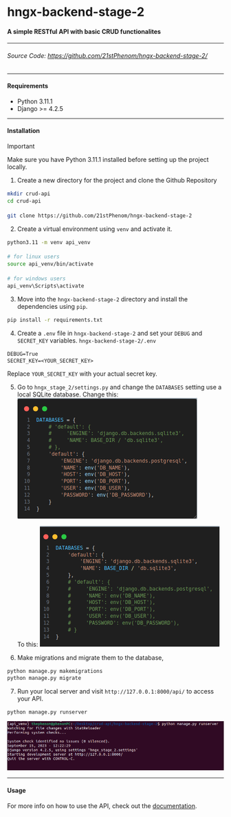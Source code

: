 # hngx-backend-stage-2
#### A simple RESTful API with basic CRUD functionalites
---
###### Source Code: https://github.com/21stPhenom/hngx-backend-stage-2/
---

#### Requirements
- Python 3.11.1
- Django >= 4.2.5

---

#### Installation
> [!IMPORTANT]
> Make sure you have Python 3.11.1 installed before setting up the project locally.

1. Create a new directory for the project and clone the Github Repository
```bash
mkdir crud-api
cd crud-api

git clone https://github.com/21stPhenom/hngx-backend-stage-2
```
2. Create a virtual environment using `venv` and activate it.
```bash
python3.11 -m venv api_venv

# for linux users
source api_venv/bin/activate

# for windows users
api_venv\Scripts\activate
```
3. Move into the `hngx-backend-stage-2` directory and install the dependencies using `pip`.
```bash
pip install -r requirements.txt
```
4. Create a `.env` file in `hngx-backend-stage-2` and set your `DEBUG` and `SECRET_KEY` variables.
`hngx-backend-stage-2/.env`
```
DEBUG=True
SECRET_KEY=<YOUR_SECRET_KEY>
```
Replace `YOUR_SECRET_KEY` with your actual secret key.

5. Go to `hngx_stage_2/settings.py` and change the `DATABASES` setting use a local SQLite database.
Change this:
![hngx_stage_2/settings.py](./img/db_settings_remote.png)

    To this:
    ![hngx_stage_2.settings.py](./img/db_settings_local.png)

6. Make migrations and migrate them to the database,
```bash
python manage.py makemigrations
python manage.py migrate
```

7. Run your local server and visit `http://127.0.0.1:8000/api/` to access your API.
```
python manage.py runserver
```
![server_running message](./img/server_running.png)

---

#### Usage
For more info on how to use the API, check out the [documentation](./DOCUMENTATION.md).
